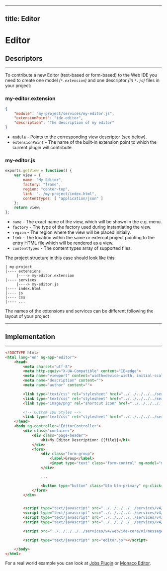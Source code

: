 ----
title: Editor
----

Editor
===

## Descriptors
----

To contribute a new Editor (text-based or form-based) to the Web IDE you need to create one model _(`*.extension`)_ and one descriptor _(in `*.js`)_ files in your project:

### my-editor.extension

```json
{
	"module": "my-project/services/my-editor.js",
	"extensionPoint": "ide-editor",
	"description": "The description of my editor"
}
```

- `module` - Points to the corresponding view descriptor (see below).
- `extensionPoint` - The name of the built-in extension point to which the current plugin will contribute.


### my-editor.js

```javascript
exports.getView = function() {
	var view = {
		name: "My Editor",
		factory: "frame",
		region: "center-top",
		link: "../my-project/index.html",
		contentTypes: [ "application/json" ]
	};
	return view;
};
```


- `name` - The exact name of the view, which will be shown in the e.g. menu.
- `factory` - The type of the factory used during instantiating the view.
- `region` - The region where the view will be placed initially.
- `link` - The location within the same or external project pointing to the entry HTML file which will be rendered as a view.
- `contentTypes` - The content types array of supported files.


The project structure in this case should look like this:

``` hl_lines="3 5"
| my-project
|---- extensions
     |----> my-editor.extension
|---- services
     |----> my-editor.js
|---- index.html
|---- js
|---- css
|---- ...

```

The names of the extensions and services can be different following the layout of your project

----

## Implementation
----

```html
<!DOCTYPE html>
<html lang="en" ng-app="editor">
	<head>
		<meta charset="utf-8">
		<meta http-equiv="X-UA-Compatible" content="IE=edge">
		<meta name="viewport" content="width=device-width, initial-scale=1.0">
		<meta name="description" content="">
		<meta name="author" content="">

		<link type="text/css" rel="stylesheet" href="../../../../../services/v4/js/theme/resources.js/bootstrap.min.css">
		<link type="text/css" rel="stylesheet" href="../../../../../services/v4/web/resources/font-awesome-4.7.0/css/font-awesome.min.css">
		<link type="image/png" rel="shortcut icon" href="../../../../../services/v4/web/resources/images/favicon.png" />

		<!-- Custom IDE Styles -->
		<link type="text/css" rel="stylesheet" href="../../../../../services/v4/js/theme/resources.js/ide.css" />
	</head>
	<body ng-controller="EditorController">
		<div class="container">
			<div class="page-header">
				<h1>My Editor Description: {{file}}</h1>
			</div>
			<form>
				<div class="form-group">
					<label>Group</label>
					<input type="text" class="form-control" ng-model="myModel.group" value="">
				</div>

				...

				<button type="button" class="btn btn-primary" ng-click="save()">Save</button>
			</form>
		</div>


		<script type="text/javascript" src="../../../../../services/v4/web/resources/jquery/2.0.3/jquery.min.js"></script>
		<script type="text/javascript" src="../../../../../services/v4/web/resources/bootstrap/3.3.7/bootstrap.min.js" async></script>
		<script type="text/javascript" src="../../../../../services/v4/web/resources/angular/1.4.7/angular.min.js"></script>
		<script type="text/javascript" src="../../../../../services/v4/web/resources/angular/1.4.7/angular-resource.min.js"></script>

		<script src="../../../../../services/v4/web/ide-core/ui/message-hub.js"></script>

		<script type="text/javascript" src="editor.js"></script>

	</body>
</html>
```

For а real world example you can look at [Jobs Plugin](https://github.com/dirigiblelabs/ide-jobs) or [Monaco Editor](https://github.com/dirigiblelabs/ide-monaco).